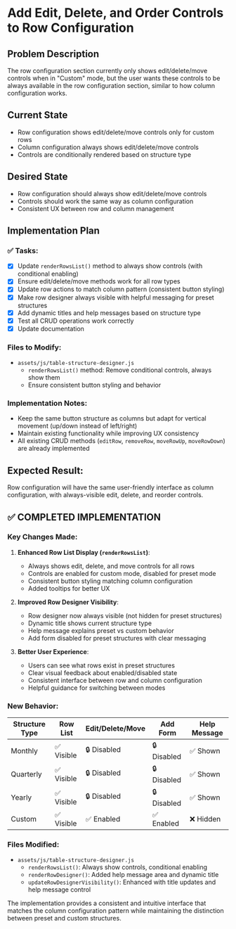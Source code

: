 # Add Edit, Delete, and Order Controls to Row Configuration

## Problem Description
The row configuration section currently only shows edit/delete/move controls when in "Custom" mode, but the user wants these controls to be always available in the row configuration section, similar to how column configuration works.

## Current State
- Row configuration shows edit/delete/move controls only for custom rows
- Column configuration always shows edit/delete/move controls
- Controls are conditionally rendered based on structure type

## Desired State  
- Row configuration should always show edit/delete/move controls
- Controls should work the same way as column configuration
- Consistent UX between row and column management

## Implementation Plan

### ✅ Tasks:

- [x] Update `renderRowsList()` method to always show controls (with conditional enabling)
- [x] Ensure edit/delete/move methods work for all row types
- [x] Update row actions to match column pattern (consistent button styling)
- [x] Make row designer always visible with helpful messaging for preset structures
- [x] Add dynamic titles and help messages based on structure type
- [x] Test all CRUD operations work correctly
- [x] Update documentation

### Files to Modify:
- `assets/js/table-structure-designer.js`
  - `renderRowsList()` method: Remove conditional controls, always show them
  - Ensure consistent button styling and behavior

### Implementation Notes:
- Keep the same button structure as columns but adapt for vertical movement (up/down instead of left/right)
- Maintain existing functionality while improving UX consistency
- All existing CRUD methods (`editRow`, `removeRow`, `moveRowUp`, `moveRowDown`) are already implemented

## Expected Result:
Row configuration will have the same user-friendly interface as column configuration, with always-visible edit, delete, and reorder controls.

## ✅ COMPLETED IMPLEMENTATION

### Key Changes Made:

1. **Enhanced Row List Display (`renderRowsList`)**:
   - Always shows edit, delete, and move controls for all rows
   - Controls are enabled for custom mode, disabled for preset mode
   - Consistent button styling matching column configuration
   - Added tooltips for better UX

2. **Improved Row Designer Visibility**:
   - Row designer now always visible (not hidden for preset structures)
   - Dynamic title shows current structure type
   - Help message explains preset vs custom behavior
   - Add form disabled for preset structures with clear messaging

3. **Better User Experience**:
   - Users can see what rows exist in preset structures
   - Clear visual feedback about enabled/disabled state
   - Consistent interface between row and column configuration
   - Helpful guidance for switching between modes

### New Behavior:

| Structure Type | Row List | Edit/Delete/Move | Add Form | Help Message |
|---------------|----------|------------------|----------|--------------|
| Monthly       | ✅ Visible | 🔒 Disabled | 🔒 Disabled | ✅ Shown |
| Quarterly     | ✅ Visible | 🔒 Disabled | 🔒 Disabled | ✅ Shown |
| Yearly        | ✅ Visible | 🔒 Disabled | 🔒 Disabled | ✅ Shown |
| Custom        | ✅ Visible | ✅ Enabled | ✅ Enabled | ❌ Hidden |

### Files Modified:
- `assets/js/table-structure-designer.js`
  - `renderRowsList()`: Always show controls, conditional enabling
  - `renderRowDesigner()`: Added help message area and dynamic title
  - `updateRowDesignerVisibility()`: Enhanced with title updates and help message control

The implementation provides a consistent and intuitive interface that matches the column configuration pattern while maintaining the distinction between preset and custom structures.
